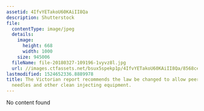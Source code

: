 ```yaml
---
assetid: 4IfvYETakoU60KAiII8Qa
description: Shutterstock
file:
  contentType: image/jpeg
  details:
    image:
      height: 668
      width: 1000
    size: 945006
  fileName: file-20180327-109196-1vyvz8l.jpg
  url: //images.ctfassets.net/bsux5spekp1p/4IfvYETakoU60KAiII8Qa/8568cef1668812a3a86f1c6a629145b6/file-20180327-109196-1vyvz8l.jpg
lastmodified: 1524652336.8889978
title: The Victorian report recommends the law be changed to allow peers to distribute
  needles and other clean injecting equipment.
---
```

No content found